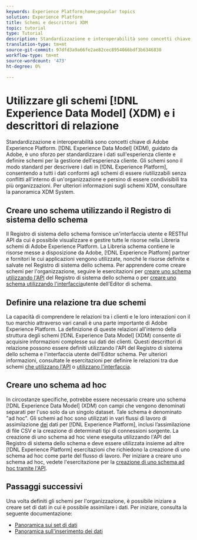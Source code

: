 ```yaml
---
keywords: Experience Platform;home;popular topics
solution: Experience Platform
title: Schemi e descrittori XDM
topic: tutorial
type: Tutorial
description: Standardizzazione e interoperabilità sono concetti chiave di Adobe Experience Platform. Experience Data Model (XDM), guidato da  Adobe, è uno sforzo per standardizzare i dati sull'esperienza cliente e definire schemi per la gestione dell'esperienza cliente. Gli schemi sono il modo standard per descrivere i dati in  Experience Platform, consentendo a tutti i dati conformi agli schemi di essere riutilizzabili senza conflitti all'interno di un'organizzazione e persino di essere condivisibili tra più organizzazioni.
translation-type: tm+mt
source-git-commit: 97dfd3a9a66fe2ae82cec8954066bdf3b6346830
workflow-type: tm+mt
source-wordcount: '473'
ht-degree: 0%

---
```



# Utilizzare gli schemi [!DNL Experience Data Model] (XDM) e i descrittori di relazione

Standardizzazione e interoperabilità sono concetti chiave di Adobe Experience Platform. [!DNL Experience Data Model] (XDM), guidato da  Adobe, è uno sforzo per standardizzare i dati sull&#39;esperienza cliente e definire schemi per la gestione dell&#39;esperienza cliente. Gli schemi sono il modo standard per descrivere i dati in [!DNL Experience Platform], consentendo a tutti i dati conformi agli schemi di essere riutilizzabili senza conflitti all&#39;interno di un&#39;organizzazione e persino di essere condivisibili tra più organizzazioni. Per ulteriori informazioni sugli schemi XDM, consultare la panoramica [](../xdm/home.md)XDM System.

## Creare uno schema utilizzando il Registro di sistema dello schema

Il Registro di sistema dello schema fornisce un&#39;interfaccia utente e RESTful API da cui è possibile visualizzare e gestire tutte le risorse nella Libreria schemi di Adobe Experience Platform. La Libreria schema contiene le risorse messe a disposizione da  Adobe, [!DNL Experience Platform] partner e fornitori le cui applicazioni vengono utilizzate, nonché le risorse definite e salvate nel Registro di sistema dello schema. Per apprendere come creare schemi per l&#39;organizzazione, seguire le esercitazioni per [creare uno schema utilizzando l&#39;API](../xdm/tutorials/create-schema-api.md) del Registro di sistema dello schema o per [creare uno schema utilizzando l&#39;interfaccia](../xdm/tutorials/create-schema-ui.md)utente dell&#39;Editor di schema.

## Definire una relazione tra due schemi

La capacità di comprendere le relazioni tra i clienti e le loro interazioni con il tuo marchio attraverso vari canali è una parte importante di Adobe Experience Platform. La definizione di queste relazioni all&#39;interno della struttura degli schemi [!DNL Experience Data Model] (XDM) consente di acquisire informazioni complesse sui dati dei clienti. Questi descrittori di relazione possono essere definiti utilizzando l&#39;API del Registro di sistema dello schema e l&#39;interfaccia utente dell&#39;Editor schema. Per ulteriori informazioni, consultate le esercitazioni per definire le relazioni tra due schemi [che utilizzano l&#39;API](../xdm/tutorials/relationship-api.md) o [utilizzano l&#39;interfaccia](../xdm/tutorials/relationship-ui.md).

## Creare uno schema ad hoc

In circostanze specifiche, potrebbe essere necessario creare uno schema [!DNL Experience Data Model] (XDM) con campi che vengono denominati separati per l&#39;uso solo da un singolo dataset. Tale schema è denominato &quot;ad hoc&quot;. Gli schemi ad hoc sono utilizzati in vari flussi di lavoro di assimilazione [dei](../ingestion/home.md) dati per [!DNL Experience Platform], inclusi l’assimilazione di file CSV e la creazione di determinati tipi di connessioni [](../sources/home.md)sorgente. La creazione di uno schema ad hoc viene eseguita utilizzando l&#39;API del Registro di sistema dello schema e deve essere utilizzata insieme ad altre [!DNL Experience Platform] esercitazioni che richiedono la creazione di uno schema ad hoc come parte del flusso di lavoro. Per iniziare a creare uno schema ad hoc, vedete l&#39;esercitazione per la [creazione di uno schema ad hoc tramite l&#39;API](../xdm/tutorials/ad-hoc.md).

## Passaggi successivi

Una volta definiti gli schemi per l&#39;organizzazione, è possibile iniziare a creare set di dati in cui è possibile assimilare i dati. Per iniziare, consulta la seguente documentazione:

* [Panoramica sui set di dati](../catalog/datasets/overview.md)
* [Panoramica sull&#39;inserimento dei dati](../ingestion/home.md)